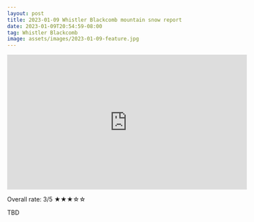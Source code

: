 ```yaml
---
layout: post
title: 2023-01-09 Whistler Blackcomb mountain snow report
date: 2023-01-09T20:54:59-08:00
tag: Whistler Blackcomb
image: assets/images/2023-01-09-feature.jpg
---
```


<iframe width="560" height="315" src="https://www.youtube.com/embed/0-j-kJksCY0" title="YouTube video player" frameborder="0" allow="accelerometer; autoplay; clipboard-write; encrypted-media; gyroscope; picture-in-picture; web-share" allowfullscreen></iframe>

Overall rate: 3/5 ★★★☆☆

TBD
